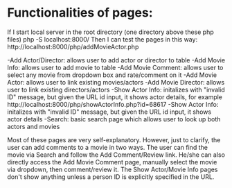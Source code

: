 
# Functionalities of pages:

If I start local server in the root directory (one directory above these php files)
php -S localhost:8000/
Then I can test the pages in this way: http://localhost:8000/php/addMovieActor.php

-Add Actor/Director: allows user to add actor or director to table
-Add Movie Info: allows user to add movie to table
-Add Movie Comment: allows user to select any movie from dropdown box and rate/comment on it
-Add Movie Actor: allows user to link existing movies/actors
-Add Movie Director: allows user to link existing directors/actors
-Show Actor Info: initalizes with "invalid ID" message, but given the URL id input, it shows actor details, for example
	http://localhost:8000/php/showActorInfo.php?id=68617
-Show Actor Info: initalizes with "invalid ID" message, but given the URL id input, it shows actor details
-Search: basic search page which allows user to look up both actors and movies

Most of these pages are very self-explanatory. However, just to clarify, the user can add comments to a movie in two ways.
The user can find the movie via Search and follow the Add Comment/Review link. 
He/she can also directly access the Add Movie Comment page, manually select the movie via dropdown, then comment/review it.
The Show Actor/Movie Info pages don't show anything unless a person ID is explicitly specified in the URL.
